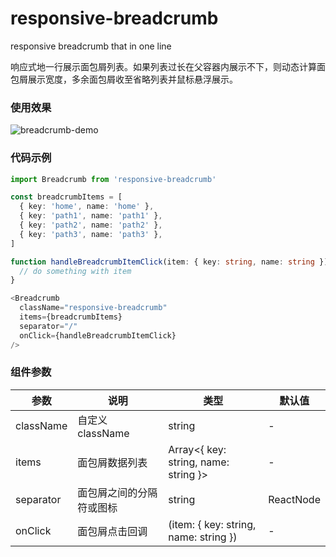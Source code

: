# responsive-breadcrumb
responsive breadcrumb that in one line

响应式地一行展示面包屑列表。如果列表过长在父容器内展示不下，则动态计算面包屑展示宽度，多余面包屑收至省略列表并鼠标悬浮展示。

### 使用效果
![breadcrumb-demo](https://itg-tezign-files.tezign.com/sop/public/432/423195804/breadcrumb-demo.png)

### 代码示例
``` typescript
import Breadcrumb from 'responsive-breadcrumb'

const breadcrumbItems = [
  { key: 'home', name: 'home' },
  { key: 'path1', name: 'path1' },
  { key: 'path2', name: 'path2' },
  { key: 'path3', name: 'path3' },
]

function handleBreadcrumbItemClick(item: { key: string, name: string }) {
  // do something with item
}

<Breadcrumb
  className="responsive-breadcrumb"
  items={breadcrumbItems}
  separator="/"
  onClick={handleBreadcrumbItemClick}
/>
```
### 组件参数
| 参数 | 说明 | 类型 | 默认值 |
| ---- | ---- | ---- | ---- |
| className | 自定义 className | string | - |
| items | 面包屑数据列表 | Array<{ key: string, name: string }> | - |
| separator | 面包屑之间的分隔符或图标 | string | ReactNode | '>' |
| onClick | 面包屑点击回调 | (item: { key: string, name: string }) | - |

